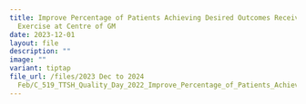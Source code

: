 ```yaml
---
title: Improve Percentage of Patients Achieving Desired Outcomes Receiving Home
  Exercise at Centre of GM
date: 2023-12-01
layout: file
description: ""
image: ""
variant: tiptap
file_url: /files/2023 Dec to 2024
  Feb/C_519_TTSH_Quality_Day_2022_Improve_Percentage_of_Patients_Achieving_Desired_Functional_Outcomes.pdf
---
```

